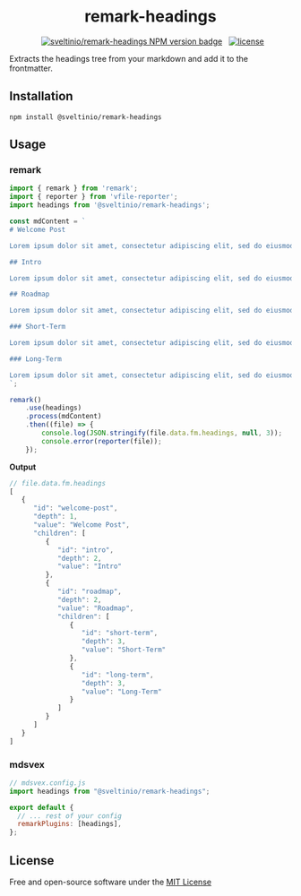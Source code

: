 <div align="center">
    <h1>remark-headings</h1>
    &nbsp;
    <a href="https://www.npmjs.com/package/@sveltinio/remark-headings" target="_blank"><img src="https://img.shields.io/npm/v/@sveltinio/remark-headings.svg?style=flat" alt="sveltinio/remark-headings NPM version badge" /></a>
    &nbsp;
    <a href="https://github.com/sveltinio/remark-headings/blob/main/LICENSE" target="_blank">
        <img src="https://img.shields.io/badge/license-mit-blue?style=flat&logo=none" alt="license" />
    </a>
</div>

Extracts the headings tree from your markdown and add it to the frontmatter.

## Installation

`npm install @sveltinio/remark-headings`

## Usage

### remark

```javascript
import { remark } from 'remark';
import { reporter } from 'vfile-reporter';
import headings from '@sveltinio/remark-headings';

const mdContent = `
# Welcome Post

Lorem ipsum dolor sit amet, consectetur adipiscing elit, sed do eiusmod tempor incididunt ut labore et dolore magna aliqua.

## Intro

Lorem ipsum dolor sit amet, consectetur adipiscing elit, sed do eiusmod tempor incididunt ut labore et dolore magna aliqua.

## Roadmap

Lorem ipsum dolor sit amet, consectetur adipiscing elit, sed do eiusmod tempor incididunt ut labore et dolore magna aliqua.

### Short-Term

Lorem ipsum dolor sit amet, consectetur adipiscing elit, sed do eiusmod tempor incididunt ut labore et dolore magna aliqua.

### Long-Term

Lorem ipsum dolor sit amet, consectetur adipiscing elit, sed do eiusmod tempor incididunt ut labore et dolore magna aliqua.
`;

remark()
	.use(headings)
	.process(mdContent)
	.then((file) => {
		console.log(JSON.stringify(file.data.fm.headings, null, 3));
		console.error(reporter(file));
	});
```

**Output**

```javascript
// file.data.fm.headings
[
   {
      "id": "welcome-post",
      "depth": 1,
      "value": "Welcome Post",
      "children": [
         {
            "id": "intro",
            "depth": 2,
            "value": "Intro"
         },
         {
            "id": "roadmap",
            "depth": 2,
            "value": "Roadmap",
            "children": [
               {
                  "id": "short-term",
                  "depth": 3,
                  "value": "Short-Term"
               },
               {
                  "id": "long-term",
                  "depth": 3,
                  "value": "Long-Term"
               }
            ]
         }
      ]
   }
]
```

### mdsvex

```javascript
// mdsvex.config.js
import headings from "@sveltinio/remark-headings";

export default {
  // ... rest of your config
  remarkPlugins: [headings],
};
```

## License

Free and open-source software under the [MIT License](LICENSE)